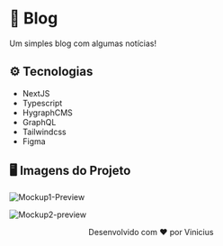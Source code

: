 # 🎉 Blog

<p>Um simples blog com algumas notícias!</p>

<h2>⚙️ Tecnologias</h2>

- NextJS
- Typescript
- HygraphCMS
- GraphQL
- Tailwindcss
- Figma

<h2>🖥️ Imagens do Projeto</h2>



![Mockup1-Preview](https://github.com/imViniciuuss/in_blog/assets/84256848/15b931b4-12fd-48a2-b67f-fc3852b9d67f)



![Mockup2-preview](https://github.com/imViniciuuss/in_blog/assets/84256848/e6466db9-d681-46f1-9670-ada516931b91)



<p align="center">Desenvolvido com ❤️ por Vinicius</p>






